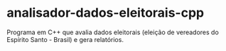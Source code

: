 # analisador-dados-eleitorais-cpp
  Programa em C++ que avalia dados eleitorais (eleição de vereadores do Espírito Santo - Brasil) e gera relatórios.
